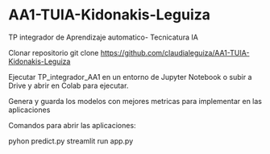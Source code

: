 # AA1-TUIA-Kidonakis-Leguiza
TP integrador de Aprendizaje automatico- Tecnicatura IA

Clonar repositorio
git clone https://github.com/claudialeguiza/AA1-TUIA-Kidonakis-Leguiza

Ejecutar TP_integrador_AA1 en un entorno de Jupyter Notebook o subir a  Drive y 
abrir en Colab para ejecutar.

Genera y guarda los modelos con mejores metricas para implementar en las aplicaciones

Comandos para abrir las  aplicaciones:

pyhon predict.py
streamlit run app.py
